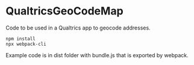 # QualtricsGeoCodeMap
Code to be used in a Qualtrics app to geocode addresses.

```
npm install
npx webpack-cli
```

Example code is in dist folder with bundle.js that is exported by webpack.
